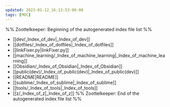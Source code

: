 ```yaml
---
updated: 2023-01-12_16:13:53-08:00
tags: [MOC]
---
```

%% Zoottelkeeper: Beginning of the autogenerated index file list  %%
-  [[dev/_Index_of_dev|_Index_of_dev]]
-  [[dotfiles/_Index_of_dotfiles|_Index_of_dotfiles]]
-  [[linkFixer.py|linkFixer.py]]
-  [[machine_learning/_Index_of_machine_learning|_Index_of_machine_learning]]
-  [[Obsidian/_Index_of_Obsidian|_Index_of_Obsidian]]
-  [[public(dev)/_Index_of_public(dev)|_Index_of_public(dev)]]
-  [[README|README]]
-  [[sublime/_Index_of_sublime|_Index_of_sublime]]
-  [[tools/_Index_of_tools|_Index_of_tools]]
-  [[z/_Index_of_z|_Index_of_z]]
%% Zoottelkeeper: End of the autogenerated index file list  %%
